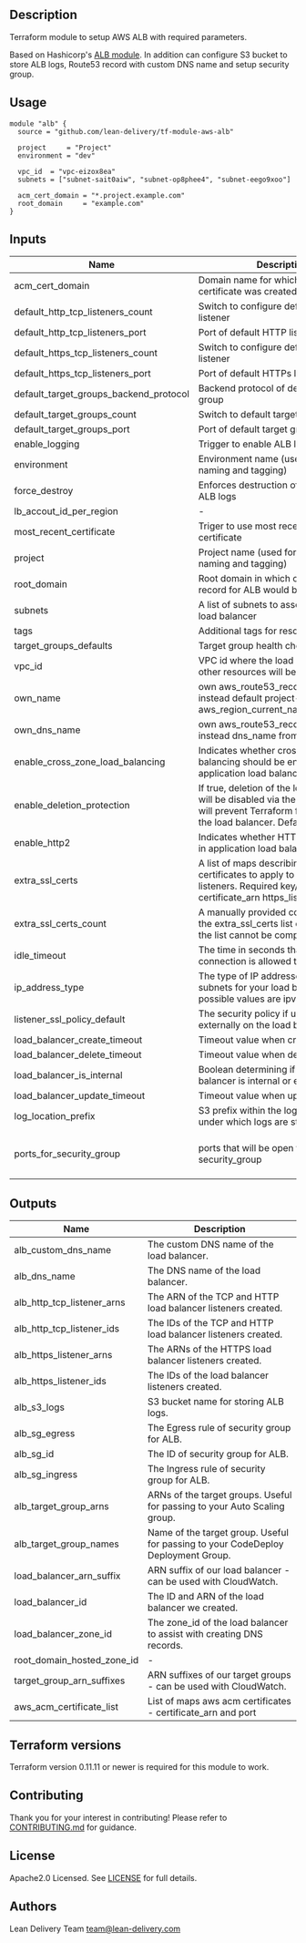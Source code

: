 ## Description

Terraform module to setup AWS ALB with required parameters.

Based on Hashicorp's [ALB module](https://github.com/terraform-aws-modules/terraform-aws-alb). In addition can configure S3 bucket to store ALB logs, Route53 record with custom DNS name and setup security group.

## Usage

```HCL
module "alb" {
  source = "github.com/lean-delivery/tf-module-aws-alb"

  project     = "Project"
  environment = "dev"

  vpc_id  = "vpc-eizox8ea"
  subnets = ["subnet-sait0aiw", "subnet-op8phee4", "subnet-eego9xoo"]

  acm_cert_domain = "*.project.example.com"
  root_domain     = "example.com"
}
```

## Inputs

| Name | Description | Type | Default | Required |
|------|-------------|:----:|:-----:|:-----:|
| acm\_cert\_domain | Domain name for which ACM certificate was created | string | `` | no |
| default\_http\_tcp\_listeners\_count | Switch to configure default HTTP listener | string | `0` | no |
| default\_http\_tcp\_listeners\_port | Port of default HTTP listener | string | `80` | no |
| default\_https\_tcp\_listeners\_count | Switch to configure default HTTPs listener | string | `1` | no |
| default\_https\_tcp\_listeners\_port | Port of default HTTPs listener | string | `443` | no |
| default\_target\_groups\_backend\_protocol | Backend protocol of default target group | string | `HTTP` | no |
| default\_target\_groups\_count | Switch to default target group | string | `1` | no |
| default\_target\_groups\_port | Port of default target group | string | `80` | no |
| enable\_logging | Trigger to enable ALB logging | string | `true` | no |
| environment | Environment name (used for resource naming and tagging) | string | `test` | no |
| force\_destroy | Enforces destruction of S3 bucket with ALB logs | string | `true` | no |
| lb\_accout\_id\_per\_region | - | map | `<map>` | no |
| most\_recent\_certificate | Triger to use most recent SSL certificate | string | `false` | no |
| project | Project name (used for resource naming and tagging) | string | `project` | no |
| root\_domain | Root domain in which custom DNS record for ALB would be created | string | `` | no |
| subnets | A list of subnets to associate with the load balancer | list | - | yes |
| tags | Additional tags for resources | map | `<map>` | no |
| target\_groups\_defaults | Target group health check parameters | map | `<map>` | no |
| vpc\_id | VPC id where the load balancer and other resources will be deployed | string | - | yes |
| own\_name | own aws\_route53\_record name instead default project-environment-aws\_region\_current\_name.root\_domain | string | "" | no |
| own\_dns\_name | own aws\_route53\_record dns\_name instead dns\_name from alb | string | "" | no |
| enable\_cross\_zone\_load\_balancing | Indicates whether cross zone load balancing should be enabled in application load balancers | string | false | no |
| enable\_deletion\_protection | If true, deletion of the load balancer will be disabled via the AWS API. This will prevent Terraform from deleting the load balancer. Defaults to false | string | false | no |
| enable\_http2 | Indicates whether HTTP/2 is enabled in application load balancers | string | true | no |
| extra\_ssl\_certs | A list of maps describing any extra SSL certificates to apply to the HTTPS listeners. Required key/values - certificate\_arn https\_listener\_index | list | [] | no |
| extra\_ssl\_certs\_count | A manually provided count/length of the extra\_ssl\_certs list of maps since the list cannot be computed | string | "0" | no |
| idle\_timeout | The time in seconds that the connection is allowed to be idle | string | "60" | no |
| ip\_address\_type | The type of IP addresses used by the subnets for your load balancer. The possible values are ipv4 and dualstack | string | "ipv4" | no |
| listener\_ssl\_policy\_default | The security policy if using HTTPS externally on the load balancer | string | "ELBSecurityPolicy-2016-08" | no |
| load\_balancer\_create\_timeout | Timeout value when creating the ALB | string | "10m" | no |
| load\_balancer\_delete\_timeout | Timeout value when deleting the ALB | string | "10m" | no |
| load\_balancer\_is\_internal | Boolean determining if the load balancer is internal or externally facing | string | "false" | no |
| load\_balancer\_update\_timeout | Timeout value when updating the ALB | string | "10m" | no |
| log\_location\_prefix | S3 prefix within the log\_bucket\_name under which logs are stored | string | "" | no |
| ports\_for\_security\_group | ports that will be open to additional security\_group | list | [{port = "80" cidr = "0.0.0.0/0"}, {port = "443" cidr = "0.0.0.0/0"}] | no |

## Outputs

| Name | Description |
|------|-------------|
| alb\_custom\_dns\_name | The custom DNS name of the load balancer. |
| alb\_dns\_name | The DNS name of the load balancer. |
| alb\_http\_tcp\_listener\_arns | The ARN of the TCP and HTTP load balancer listeners created. |
| alb\_http\_tcp\_listener\_ids | The IDs of the TCP and HTTP load balancer listeners created. |
| alb\_https\_listener\_arns | The ARNs of the HTTPS load balancer listeners created. |
| alb\_https\_listener\_ids | The IDs of the load balancer listeners created. |
| alb\_s3\_logs | S3 bucket name for storing ALB logs. |
| alb\_sg\_egress | The Egress rule of security group for ALB. |
| alb\_sg\_id | The ID of security group for ALB. |
| alb\_sg\_ingress | The Ingress rule of security group for ALB. |
| alb\_target\_group\_arns | ARNs of the target groups. Useful for passing to your Auto Scaling group. |
| alb\_target\_group\_names | Name of the target group. Useful for passing to your CodeDeploy Deployment Group. |
| load\_balancer\_arn\_suffix | ARN suffix of our load balancer - can be used with CloudWatch. |
| load\_balancer\_id | The ID and ARN of the load balancer we created. |
| load\_balancer\_zone\_id | The zone_id of the load balancer to assist with creating DNS records. |
| root\_domain\_hosted\_zone\_id | - |
| target\_group\_arn\_suffixes | ARN suffixes of our target groups - can be used with CloudWatch. |
| aws\_acm\_certificate\_list | List of maps aws acm certificates - certificate_arn and port |


## Terraform versions

Terraform version 0.11.11 or newer is required for this module to work.

## Contributing

Thank you for your interest in contributing! Please refer to [CONTRIBUTING.md](https://github.com/lean-delivery/tf-module-aws-alb/blob/master/CONTRIBUTING.md) for guidance.

## License

Apache2.0 Licensed. See [LICENSE](https://github.com/lean-delivery/tf-module-aws-alb/tree/master/LICENSE) for full details.

## Authors

Lean Delivery Team <team@lean-delivery.com>

